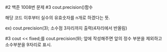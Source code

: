 #2 백준 1008번 문제
#3 cout.precision()함수

해당 코드 이후부터 실수의 유효숫자를 n개로 하겠다는 뜻.

ex) cout.precision(3); 소수점 3자리까지 출력(4자리에서 반올림)

#3 cout << fixed;를 cout.precision(9); 앞에 작성해주면 앞의 정수 부분을 제외하고 소수부분을 9자리로 표시.